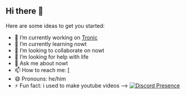## Hi there 👋

Here are some ideas to get you started:

- 🔭 I’m currently working on [Tronic](https://github.com/TronicBot/)
- 🌱 I’m currently learning nowt
- 👯 I’m looking to collaborate on nowt
- 🤔 I’m looking for help with life
- 💬 Ask me about nowt
- 📫 How to reach me: [
- 😄 Pronouns: he/him
- ⚡ Fun fact: i used to make youtube videos
-->
[![Discord Presence](https://lanyard.cnrad.dev/api/366686299068956673)](https://discord.com/users/366686299068956673)

